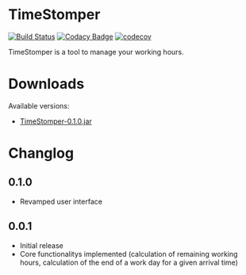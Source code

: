 # TimeStomper

[![Build Status](https://travis-ci.org/Marsetex/TimeStomper.svg?branch=master)](https://travis-ci.org/Marsetex/TimeStomper) 
[![Codacy Badge](https://api.codacy.com/project/badge/Grade/e63042db33de47048ab1c18f8fe27dee)](https://www.codacy.com/app/Marsetex/TimeStomper?utm_source=github.com&amp;utm_medium=referral&amp;utm_content=Marsetex/TimeStomper&amp;utm_campaign=Badge_Grade)
[![codecov](https://codecov.io/gh/Marsetex/TimeStomper/branch/master/graph/badge.svg)](https://codecov.io/gh/Marsetex/TimeStomper)

TimeStomper is a tool to manage your working hours.

# Downloads
Available versions: 
* [TimeStomper-0.1.0.jar](https://drive.google.com/open?id=0B1XL7S9NXzO6clRfeEtfSk1oeGs)

# Changlog

0.1.0
----------
* Revamped user interface

0.0.1
----------
* Initial release
* Core functionalitys implemented (calculation of remaining working hours, calculation of the end of a work day for a given arrival time)
